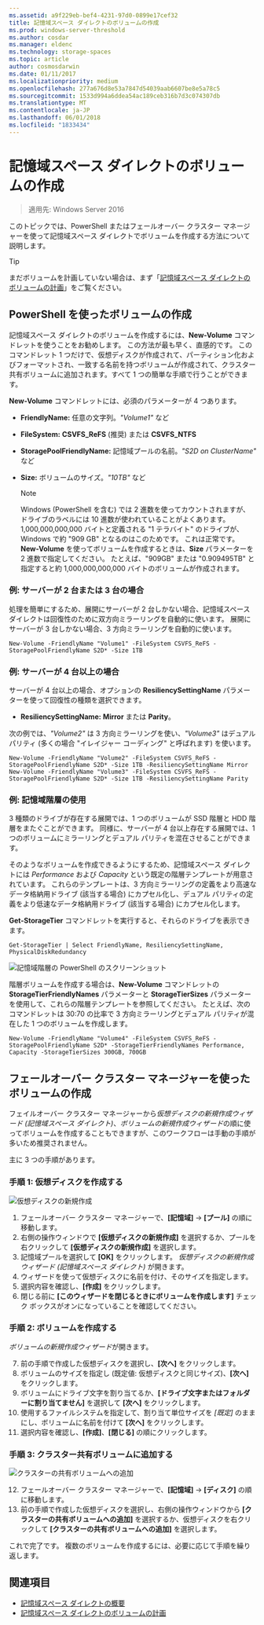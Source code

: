 ```yaml
---
ms.assetid: a9f229eb-bef4-4231-97d0-0899e17cef32
title: 記憶域スペース ダイレクトのボリュームの作成
ms.prod: windows-server-threshold
ms.author: cosdar
ms.manager: eldenc
ms.technology: storage-spaces
ms.topic: article
author: cosmosdarwin
ms.date: 01/11/2017
ms.localizationpriority: medium
ms.openlocfilehash: 277a676d8e53a7847d54039aab6607be8e5a78c5
ms.sourcegitcommit: 1533d994a6ddea54ac189ceb316b7d3c074307db
ms.translationtype: MT
ms.contentlocale: ja-JP
ms.lasthandoff: 06/01/2018
ms.locfileid: "1833434"
---
```

# <a name="creating-volumes-in-storage-spaces-direct"></a>記憶域スペース ダイレクトのボリュームの作成

>適用先: Windows Server 2016

このトピックでは、PowerShell またはフェールオーバー クラスター マネージャーを使って記憶域スペース ダイレクトでボリュームを作成する方法について説明します。

   >[!TIP]
   >  まだボリュームを計画していない場合は、まず「[記憶域スペース ダイレクトのボリュームの計画](plan-volumes.md)」をご覧ください。

## <a name="create-volumes-using-powershell"></a>PowerShell を使ったボリュームの作成

記憶域スペース ダイレクトのボリュームを作成するには、**New-Volume** コマンドレットを使うことをお勧めします。 この方法が最も早く、直感的です。 このコマンドレット 1 つだけで、仮想ディスクが作成されて、パーティション化およびフォーマットされ、一致する名前を持つボリュームが作成されて、クラスター共有ボリュームに追加されます。すべて 1 つの簡単な手順で行うことができます。

**New-Volume** コマンドレットには、必須のパラメーターが 4 つあります。

- **FriendlyName:** 任意の文字列。*"Volume1"* など
- **FileSystem:** **CSVFS_ReFS** (推奨) または **CSVFS_NTFS**
- **StoragePoolFriendlyName:** 記憶域プールの名前。*"S2D on ClusterName"* など
- **Size:** ボリュームのサイズ。*"10TB"* など

   >[!NOTE]
   >  Windows (PowerShell を含む) では 2 進数を使ってカウントされますが、ドライブのラベルには 10 進数が使われていることがよくあります。 1,000,000,000,000 バイトと定義される "1 テラバイト" のドライブが、Windows で約 "909 GB" となるのはこのためです。 これは正常です。 **New-Volume** を使ってボリュームを作成するときは、**Size** パラメーターを 2 進数で指定してください。 たとえば、"909GB" または "0.909495TB" と指定すると約 1,000,000,000,000 バイトのボリュームが作成されます。

### <a name="example-with-2-or-3-servers"></a>例: サーバーが 2 台または 3 台の場合

処理を簡単にするため、展開にサーバーが 2 台しかない場合、記憶域スペース ダイレクトは回復性のために双方向ミラーリングを自動的に使います。 展開にサーバーが 3 台しかない場合、3 方向ミラーリングを自動的に使います。

```
New-Volume -FriendlyName "Volume1" -FileSystem CSVFS_ReFS -StoragePoolFriendlyName S2D* -Size 1TB
```

### <a name="example-with-4-servers"></a>例: サーバーが 4 台以上の場合

サーバーが 4 台以上の場合、オプションの **ResiliencySettingName** パラメーターを使って回復性の種類を選択できます。

-   **ResiliencySettingName:** **Mirror** または **Parity**。

次の例では、*"Volume2"* は 3 方向ミラーリングを使い、*"Volume3"* はデュアル パリティ (多くの場合 "イレイジャー コーディング" と呼ばれます) を使います。

```
New-Volume -FriendlyName "Volume2" -FileSystem CSVFS_ReFS -StoragePoolFriendlyName S2D* -Size 1TB -ResiliencySettingName Mirror
New-Volume -FriendlyName "Volume3" -FileSystem CSVFS_ReFS -StoragePoolFriendlyName S2D* -Size 1TB -ResiliencySettingName Parity
```

### <a name="example-using-storage-tiers"></a>例: 記憶域階層の使用

3 種類のドライブが存在する展開では、1 つのボリュームが SSD 階層と HDD 階層をまたぐことができます。 同様に、サーバーが 4 台以上存在する展開では、1 つのボリュームにミラーリングとデュアル パリティを混在させることができます。

そのようなボリュームを作成できるようにするため、記憶域スペース ダイレクトには *Performance* および *Capacity* という既定の階層テンプレートが用意されています。 これらのテンプレートは、3 方向ミラーリングの定義をより高速なデータ格納用ドライブ (該当する場合) にカプセル化し、デュアル パリティの定義をより低速なデータ格納用ドライブ (該当する場合) にカプセル化します。

**Get-StorageTier** コマンドレットを実行すると、それらのドライブを表示できます。

```
Get-StorageTier | Select FriendlyName, ResiliencySettingName, PhysicalDiskRedundancy
```

![記憶域階層の PowerShell のスクリーンショット](media/creating-volumes/storage-tiers-screenshot.png)

階層ボリュームを作成する場合は、**New-Volume** コマンドレットの **StorageTierFriendlyNames** パラメーターと **StorageTierSizes** パラメーターを使用して、これらの階層テンプレートを参照してください。 たとえば、次のコマンドレットは 30:70 の比率で 3 方向ミラーリングとデュアル パリティが混在した 1 つのボリュームを作成します。

```
New-Volume -FriendlyName "Volume4" -FileSystem CSVFS_ReFS -StoragePoolFriendlyName S2D* -StorageTierFriendlyNames Performance, Capacity -StorageTierSizes 300GB, 700GB
```

## <a name="create-volumes-using-failover-cluster-manager"></a>フェールオーバー クラスター マネージャーを使ったボリュームの作成

フェイルオーバー クラスター マネージャーから*仮想ディスクの新規作成ウィザード (記憶域スペース ダイレクト)*、*ボリュームの新規作成ウィザード*の順に使ってボリュームを作成することもできますが、このワークフローは手動の手順が多いため推奨されません。

主に 3 つの手順があります。

### <a name="step-1-create-virtual-disk"></a>手順 1: 仮想ディスクを作成する

![仮想ディスクの新規作成](media/creating-volumes/GUI-Step-1.png)

1. フェールオーバー クラスター マネージャーで、**[記憶域]** -> **[プール]** の順に移動します。
2. 右側の操作ウィンドウで **[仮想ディスクの新規作成]** を選択するか、プールを右クリックして **[仮想ディスクの新規作成]** を選択します。
3. 記憶域プールを選択して **[OK]** をクリックします。 *仮想ディスクの新規作成ウィザード (記憶域スペース ダイレクト)* が開きます。
4. ウィザードを使って仮想ディスクに名前を付け、そのサイズを指定します。
5. 選択内容を確認し、**[作成]** をクリックします。
6. 閉じる前に **[このウィザードを閉じるときにボリュームを作成します]** チェック ボックスがオンになっていることを確認してください。

### <a name="step-2-create-volume"></a>手順 2: ボリュームを作成する

*ボリュームの新規作成ウィザード*が開きます。

7. 前の手順で作成した仮想ディスクを選択し、**[次へ]** をクリックします。
8. ボリュームのサイズを指定し (既定値: 仮想ディスクと同じサイズ)、**[次へ]** をクリックします。 
9. ボリュームにドライブ文字を割り当てるか、**[ドライブ文字またはフォルダーに割り当てません]** を選択して **[次へ]** をクリックします。
10. 使用するファイルシステムを指定して、割り当て単位サイズを *[既定]* のままにし、ボリュームに名前を付けて **[次へ]** をクリックします。
11. 選択内容を確認し、**[作成]**、**[閉じる]** の順にクリックします。

### <a name="step-3-add-to-cluster-shared-volumes"></a>手順 3: クラスター共有ボリュームに追加する

![クラスターの共有ボリュームへの追加](media/creating-volumes/GUI-Step-2.png)

12. フェールオーバー クラスター マネージャーで、**[記憶域]** -> **[ディスク]** の順に移動します。
13. 前の手順で作成した仮想ディスクを選択し、右側の操作ウィンドウから **[クラスターの共有ボリュームへの追加]** を選択するか、仮想ディスクを右クリックして **[クラスターの共有ボリュームへの追加]** を選択します。

これで完了です。 複数のボリュームを作成するには、必要に応じて手順を繰り返します。

## <a name="see-also"></a>関連項目

- [記憶域スペース ダイレクトの概要](storage-spaces-direct-overview.md)
- [記憶域スペース ダイレクトのボリュームの計画](plan-volumes.md)
